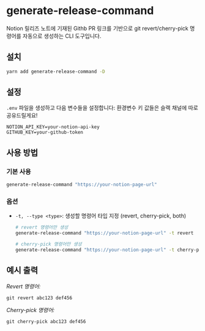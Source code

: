 # generate-release-command

Notion 릴리즈 노트에 기재된 Githb PR 링크를 기반으로 git revert/cherry-pick 명령어를 자동으로 생성하는 CLI 도구입니다.

## 설치

```bash
yarn add generate-release-command -D
```

## 설정

`.env` 파일을 생성하고 다음 변수들을 설정합니다:
환경변수 키 값들은 슬랙 채널에 따로 공유드릴게요!

```
NOTION_API_KEY=your-notion-api-key
GITHUB_KEY=your-github-token
```

## 사용 방법

### 기본 사용

```bash
generate-release-command "https://your-notion-page-url"
```

### 옵션

- `-t, --type <type>`: 생성할 명령어 타입 지정 (revert, cherry-pick, both)

  ```bash
  # revert 명령어만 생성
  generate-release-command "https://your-notion-page-url" -t revert

  # cherry-pick 명령어만 생성
  generate-release-command "https://your-notion-page-url" -t cherry-pick
  ```

## 예시 출력

_Revert 명령어:_

```
git revert abc123 def456
```

_Cherry-pick 명령어:_

```
git cherry-pick abc123 def456
```
